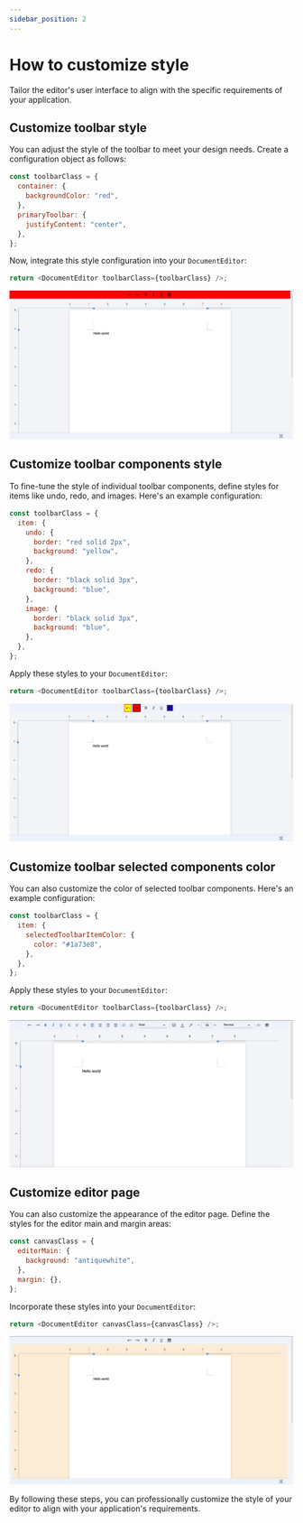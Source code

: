 ```yaml
---
sidebar_position: 2
---
```


# How to customize style

Tailor the editor's user interface to align with the specific requirements of your application.

## Customize toolbar style

You can adjust the style of the toolbar to meet your design needs. Create a configuration object as follows:

```javascript
const toolbarClass = {
  container: {
    backgroundColor: "red",
  },
  primaryToolbar: {
    justifyContent: "center",
  },
};
```

Now, integrate this style configuration into your `DocumentEditor`:

```javascript
return <DocumentEditor toolbarClass={toolbarClass} />;
```

![Customize toolbar style](../../static/img/customize-toolbar-style.png)

## Customize toolbar components style

To fine-tune the style of individual toolbar components, define styles for items like undo, redo, and images. Here's an example configuration:

```javascript
const toolbarClass = {
  item: {
    undo: {
      border: "red solid 2px",
      background: "yellow",
    },
    redo: {
      border: "black solid 3px",
      background: "blue",
    },
    image: {
      border: "black solid 3px",
      background: "blue",
    },
  },
};
```

Apply these styles to your `DocumentEditor`:

```javascript
return <DocumentEditor toolbarClass={toolbarClass} />;
```

![Customize toolbar components style](../../static/img/customize-toolbar-components-style.png)

## Customize toolbar selected components color

You can also customize the color of selected toolbar components. Here's an example configuration:

```javascript
const toolbarClass = {
  item: {
    selectedToolbarItemColor: {
      color: "#1a73e8",
    },
  },
};
```

Apply these styles to your `DocumentEditor`:

```javascript
return <DocumentEditor toolbarClass={toolbarClass} />;
```

![Customize toolbar selected components color](../../static/img/customize-toolbar-selected-components-color.png)

## Customize editor page

You can also customize the appearance of the editor page. Define the styles for the editor main and margin areas:

```javascript
const canvasClass = {
  editorMain: {
    background: "antiquewhite",
  },
  margin: {},
};
```

Incorporate these styles into your `DocumentEditor`:

```javascript
return <DocumentEditor canvasClass={canvasClass} />;
```

![Customize editor page](../../static/img/customize-editor-page.png)

By following these steps, you can professionally customize the style of your editor to align with your application's requirements.
